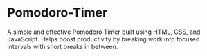 # Pomodoro-Timer
A simple and effective Pomodoro Timer built using HTML, CSS, and JavaScript. Helps boost productivity by breaking work into focused intervals with short breaks in between.
